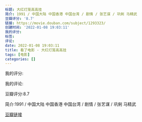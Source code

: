 ```yaml
---
标题: 大红灯笼高高挂
简介: 1991 / 中国大陆 中国香港 中国台湾 / 剧情 / 张艺谋 / 巩俐 马精武
豆瓣评分: '8.7'
链接: https://movie.douban.com/subject/1293323/
创建时间: '2022-01-08 19:03:11'
我的评分:
标签:
评论:
date: 2022-01-08 19:03:11
title: 看了电影 - 大红灯笼高高挂
tags: [电影]
categories: []
---
```


我的评分:

我的评论:

豆瓣评分:8.7

简介:1991 / 中国大陆 中国香港 中国台湾 / 剧情 / 张艺谋 / 巩俐 马精武

[豆瓣链接](https://movie.douban.com/subject/1293323/)

